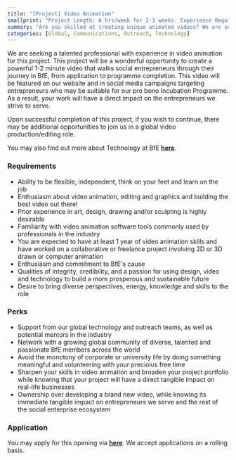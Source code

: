 ```yaml
---
title: "[Project] Video Animation"
smallprint: "Project Length: 6 hrs/week for 2-3 weeks. Experience Required: Medium."
summary: "Are you skilled at creating unique animated videos? We are seeking someone with a superb command of video animation tools to craft a powerful video for our growing social impact audience. Potential to convert to a long-term volunteering position with flexible commitment in our global leadership team." # this will be visible on platforms like LinkedIn when sharing
categories: [Global, Communications, Outreach, Technology]
---
```


We are seeking a talented professional with experience in video animation for this project. This project will be a wonderful opportunity to create a powerful 1-2 minute video that walks social entrepreneurs through their journey in BfE, from application to programme completion. This video will be featured on our website and in social media campaigns targeting entrepreneurs who may be suitable for our pro bono Incubation Programme. As a result, your work will have a direct impact on the entrepreneurs we strive to serve.

Upon successful completion of this project, if you wish to continue, there may be additional opportunities to join us in a global video production/editing role.

You may also find out more about Technology at BfE [**here**](https://tech.bridgesforenterprise.com/).

### Requirements
- Ability to be flexible, independent, think on your feet and learn on the job
- Enthusiasm about video animation, editing and graphics and building the best video out there!
- Prior experience in art, design, drawing and/or sculpting is highly desirable
- Familiarity with video animation software tools commonly used by professionals in the industry
- You are expected to have at least 1 year of video animation skills and have worked on a collaborative or freelance project involving 2D or 3D drawn or computer animation
- Enthusiasm and commitment to BfE's cause
- Qualities of integrity, credibility, and a passion for using design, video and technology to build a more prosperous and sustainable future
- Desire to bring diverse perspectives, energy, knowledge and skills to the role

### Perks
- Support from our global technology and outreach teams, as well as potential mentors in the industry
- Network with a growing global community of diverse, talented and passionate BfE members across the world
- Avoid the monotony of corporate or university life by doing something meaningful and volunteering with your precioius free time
- Sharpen your skills in video animation and broaden your project portfolio while knowing that your project will have a direct tangible impact on real-life businesses
- Ownership over developing a brand new video, while knowing its immediate tangible impact on entrepreneurs we serve and the rest of the social enterprise ecosystem

### Application
You may apply for this opening via [**here**](https://forms.gle/8HCuKTPxX3cyhh1Z6). We accept applications on a rolling basis.

